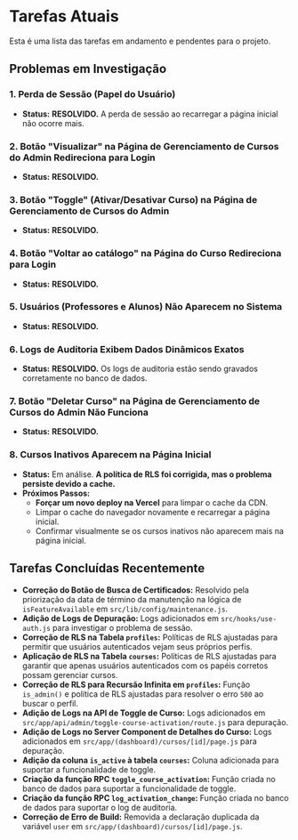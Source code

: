 # Tarefas Atuais

Esta é uma lista das tarefas em andamento e pendentes para o projeto.

## Problemas em Investigação

### 1. Perda de Sessão (Papel do Usuário)
- **Status:** **RESOLVIDO.** A perda de sessão ao recarregar a página inicial não ocorre mais.

### 2. Botão "Visualizar" na Página de Gerenciamento de Cursos do Admin Redireciona para Login
- **Status:** **RESOLVIDO.**

### 3. Botão "Toggle" (Ativar/Desativar Curso) na Página de Gerenciamento de Cursos do Admin
- **Status:** **RESOLVIDO.**

### 4. Botão "Voltar ao catálogo" na Página do Curso Redireciona para Login
- **Status:** **RESOLVIDO.**

### 5. Usuários (Professores e Alunos) Não Aparecem no Sistema
- **Status:** **RESOLVIDO.**

### 6. Logs de Auditoria Exibem Dados Dinâmicos Exatos
- **Status:** **RESOLVIDO.** Os logs de auditoria estão sendo gravados corretamente no banco de dados.

### 7. Botão "Deletar Curso" na Página de Gerenciamento de Cursos do Admin Não Funciona
- **Status:** **RESOLVIDO.**

### 8. Cursos Inativos Aparecem na Página Inicial
- **Status:** Em análise. **A política de RLS foi corrigida, mas o problema persiste devido a cache.**
- **Próximos Passos:**
  - **Forçar um novo deploy na Vercel** para limpar o cache da CDN.
  - Limpar o cache do navegador novamente e recarregar a página inicial.
  - Confirmar visualmente se os cursos inativos não aparecem mais na página inicial.

## Tarefas Concluídas Recentemente

- **Correção do Botão de Busca de Certificados:** Resolvido pela priorização da data de término da manutenção na lógica de `isFeatureAvailable` em `src/lib/config/maintenance.js`.
- **Adição de Logs de Depuração:** Logs adicionados em `src/hooks/use-auth.js` para investigar o problema de sessão.
- **Correção de RLS na Tabela `profiles`:** Políticas de RLS ajustadas para permitir que usuários autenticados vejam seus próprios perfis.
- **Aplicação de RLS na Tabela `courses`:** Políticas de RLS ajustadas para garantir que apenas usuários autenticados com os papéis corretos possam gerenciar cursos.
- **Correção de RLS para Recursão Infinita em `profiles`:** Função `is_admin()` e política de RLS ajustadas para resolver o erro `500` ao buscar o perfil.
- **Adição de Logs na API de Toggle de Curso:** Logs adicionados em `src/app/api/admin/toggle-course-activation/route.js` para depuração.
- **Adição de Logs no Server Component de Detalhes do Curso:** Logs adicionados em `src/app/(dashboard)/cursos/[id]/page.js` para depuração.
- **Adição da coluna `is_active` à tabela `courses`:** Coluna adicionada para suportar a funcionalidade de toggle.
- **Criação da função RPC `toggle_course_activation`:** Função criada no banco de dados para suportar a funcionalidade de toggle.
- **Criação da função RPC `log_activation_change`:** Função criada no banco de dados para suportar o log de auditoria.
- **Correção de Erro de Build:** Removida a declaração duplicada da variável `user` em `src/app/(dashboard)/cursos/[id]/page.js`.